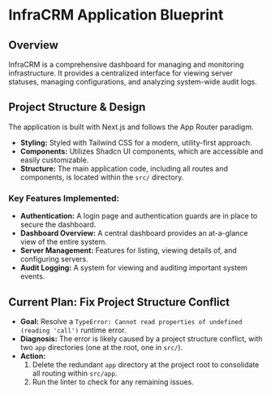 
# InfraCRM Application Blueprint

## Overview

InfraCRM is a comprehensive dashboard for managing and monitoring infrastructure. It provides a centralized interface for viewing server statuses, managing configurations, and analyzing system-wide audit logs.

## Project Structure & Design

The application is built with Next.js and follows the App Router paradigm.

*   **Styling:** Styled with Tailwind CSS for a modern, utility-first approach.
*   **Components:** Utilizes Shadcn UI components, which are accessible and easily customizable.
*   **Structure:** The main application code, including all routes and components, is located within the `src/` directory.

### Key Features Implemented:

*   **Authentication:** A login page and authentication guards are in place to secure the dashboard.
*   **Dashboard Overview:** A central dashboard provides an at-a-glance view of the entire system.
*   **Server Management:** Features for listing, viewing details of, and configuring servers.
*   **Audit Logging:** A system for viewing and auditing important system events.

## Current Plan: Fix Project Structure Conflict

*   **Goal:** Resolve a `TypeError: Cannot read properties of undefined (reading 'call')` runtime error.
*   **Diagnosis:** The error is likely caused by a project structure conflict, with two `app` directories (one at the root, one in `src/`).
*   **Action:**
    1.  Delete the redundant `app` directory at the project root to consolidate all routing within `src/app`.
    2.  Run the linter to check for any remaining issues.

